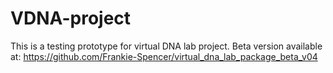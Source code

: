 # VDNA-project

This is a testing prototype for virtual DNA lab project. 
Beta version available at: https://github.com/Frankie-Spencer/virtual_dna_lab_package_beta_v04

